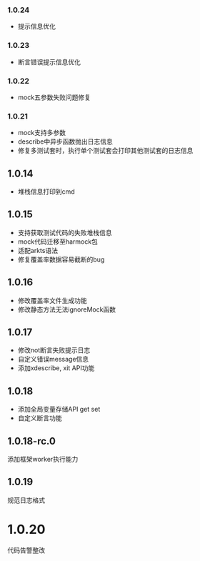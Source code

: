 ### 1.0.24
- 提示信息优化
### 1.0.23
- 断言错误提示信息优化
### 1.0.22
- mock五参数失败问题修复
### 1.0.21
- mock支持多参数
- describe中异步函数抛出日志信息
- 修复多测试套时，执行单个测试套会打印其他测试套的日志信息
## 1.0.14
- 堆栈信息打印到cmd
## 1.0.15
- 支持获取测试代码的失败堆栈信息
- mock代码迁移至harmock包
- 适配arkts语法
- 修复覆盖率数据容易截断的bug
## 1.0.16
- 修改覆盖率文件生成功能
- 修改静态方法无法ignoreMock函数
 ## 1.0.17
- 修改not断言失败提示日志
- 自定义错误message信息
- 添加xdescribe, xit API功能
 ## 1.0.18
- 添加全局变量存储API get set
- 自定义断言功能
## 1.0.18-rc.0
添加框架worker执行能力
## 1.0.19
规范日志格式
# 1.0.20
代码告警整改